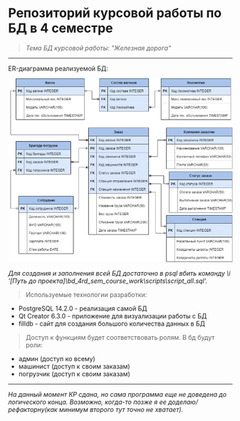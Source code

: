 # Репозиторий курсовой работы по БД в 4 семестре
> _Тема БД курсовой работы: "Железная дорога"_
---
ER-диаграмма реализуемой БД:

![ER img](pictures/ER.png)

_Для создания и заполнения всей БД достаточно в psql вбить команду \i '[Путь до проекта]\bd_4rd_sem_course_work\scripts\script_all.sql'._

> Используемые технологии разработки:
- PostgreSQL 14.2.0 - реализация самой БД
- Qt Creator 6.3.0 - приложение для визуализации работы с БД
- filldb - сайт для создания большого количества данных в БД

> Доступ к функциям будет соответствовать ролям.
> В бд будут роли:
- админ (доступ ко всему)
- машинист (доступ к своим заказам)
- погрузчик (доступ к своим заказам)
---
_На данный момент КР сдана, но сама программа еще не доведена до логического конца.
Возможно, когда-то позже я ее доделаю/рефакторну(как минимум второго тут точно не хватает)._
